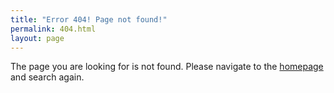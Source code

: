```yaml
---
title: "Error 404! Page not found!"
permalink: 404.html
layout: page
---
```


 
The page you are looking for is not found. Please navigate to the [homepage]({{site.baseurl}}/) and search again.
